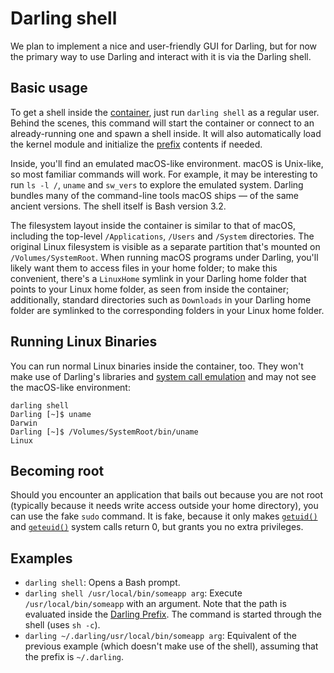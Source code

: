 # Darling shell

We plan to implement a nice and user-friendly GUI for Darling, but for now the
primary way to use Darling and interact with it is via the Darling shell.

## Basic usage

To get a shell inside the [container](internals/basics/containerization.md),
just run `darling shell` as a regular user. Behind the scenes, this command will
start the container or connect to an already-running one and spawn a shell
inside. It will also automatically load the kernel module and initialize the
[prefix](darling-prefix.md) contents if needed.

Inside, you'll find an emulated macOS-like environment. macOS is Unix-like, so
most familiar commands will work. For example, it may be interesting to run `ls
-l /`, `uname` and `sw_vers` to explore the emulated system. Darling bundles
many of the command-line tools macOS ships — of the same ancient versions. The
shell itself is Bash version 3.2.

The filesystem layout inside the container is similar to that of macOS,
including the top-level `/Applications`, `/Users` and `/System` directories. The
original Linux filesystem is visible as a separate partition that's mounted on
`/Volumes/SystemRoot`. When running macOS programs under Darling, you'll likely
want them to access files in your home folder; to make this convenient, there's a
`LinuxHome` symlink in your Darling home folder that points to your Linux home
folder, as seen from inside the container; additionally, standard directories
such as `Downloads` in your Darling home folder are symlinked to the
corresponding folders in your Linux home folder.

## Running Linux Binaries

You can run normal Linux binaries inside the container, too. They won't make use
of Darling's libraries and [system call
emulation](internals/basics/system-call-emulation.md) and may not see the
macOS-like environment:

```
darling shell
Darling [~]$ uname
Darwin
Darling [~]$ /Volumes/SystemRoot/bin/uname
Linux
```

## Becoming root

Should you encounter an application that bails out because you are not root
(typically because it needs write access outside your home directory), you can
use the fake `sudo` command. It is fake, because it only makes
[`getuid()`](https://developer.apple.com/library/mac/documentation/Darwin/Reference/ManPages/man2/getuid.2.html)
and
[`geteuid()`](https://developer.apple.com/library/mac/documentation/Darwin/Reference/ManPages/man2/geteuid.2.html)
system calls return 0, but grants you no extra privileges.

## Examples

* `darling shell`: Opens a Bash prompt.
* `darling shell /usr/local/bin/someapp arg`: Execute `/usr/local/bin/someapp` with an argument. Note that the path is evaluated inside the [Darling Prefix](darling-prefix.md). The command is started through the shell (uses `sh -c`).
* `darling ~/.darling/usr/local/bin/someapp arg`: Equivalent of the previous example (which doesn't make use of the shell), assuming that the prefix is `~/.darling`.

